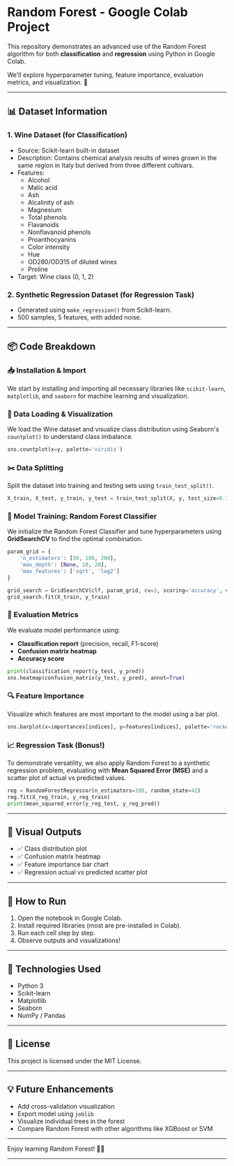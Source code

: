 # Random Forest - Google Colab Project

This repository demonstrates an advanced use of the Random Forest algorithm for both **classification** and **regression** using Python in Google Colab.

We'll explore hyperparameter tuning, feature importance, evaluation metrics, and visualization. 🚀

---

## 📊 Dataset Information

### 1. **Wine Dataset (for Classification)**
- Source: Scikit-learn built-in dataset
- Description: Contains chemical analysis results of wines grown in the same region in Italy but derived from three different cultivars.
- Features:
  - Alcohol
  - Malic acid
  - Ash
  - Alcalinity of ash
  - Magnesium
  - Total phenols
  - Flavanoids
  - Nonflavanoid phenols
  - Proanthocyanins
  - Color intensity
  - Hue
  - OD280/OD315 of diluted wines
  - Proline
- Target: Wine class (0, 1, 2)

### 2. **Synthetic Regression Dataset (for Regression Task)**
- Generated using `make_regression()` from Scikit-learn.
- 500 samples, 5 features, with added noise.

---

## 📦 Code Breakdown

### 📥 Installation & Import
We start by installing and importing all necessary libraries like `scikit-learn`, `matplotlib`, and `seaborn` for machine learning and visualization.

### 🧩 Data Loading & Visualization
We load the Wine dataset and visualize class distribution using Seaborn's `countplot()` to understand class imbalance.

```python
sns.countplot(x=y, palette='viridis')
```

### ✂️ Data Splitting
Split the dataset into training and testing sets using `train_test_split()`.

```python
X_train, X_test, y_train, y_test = train_test_split(X, y, test_size=0.3, random_state=42)
```

### 🌲 Model Training: Random Forest Classifier
We initialize the Random Forest Classifier and tune hyperparameters using **GridSearchCV** to find the optimal combination.

```python
param_grid = {
    'n_estimators': [50, 100, 200],
    'max_depth': [None, 10, 20],
    'max_features': ['sqrt', 'log2']
}

grid_search = GridSearchCV(clf, param_grid, cv=3, scoring='accuracy', verbose=1, n_jobs=-1)
grid_search.fit(X_train, y_train)
```

### 🧮 Evaluation Metrics
We evaluate model performance using:
- **Classification report** (precision, recall, F1-score)
- **Confusion matrix heatmap**
- **Accuracy score**

```python
print(classification_report(y_test, y_pred))
sns.heatmap(confusion_matrix(y_test, y_pred), annot=True)
```

### 🔍 Feature Importance
Visualize which features are most important to the model using a bar plot.

```python
sns.barplot(x=importances[indices], y=features[indices], palette='rocket')
```

### 📈 Regression Task (Bonus!)
To demonstrate versatility, we also apply Random Forest to a synthetic regression problem, evaluating with **Mean Squared Error (MSE)** and a scatter plot of actual vs predicted values.

```python
reg = RandomForestRegressor(n_estimators=100, random_state=42)
reg.fit(X_reg_train, y_reg_train)
print(mean_squared_error(y_reg_test, y_reg_pred))
```

---

## 🎨 Visual Outputs
- ✅ Class distribution plot
- ✅ Confusion matrix heatmap
- ✅ Feature importance bar chart
- ✅ Regression actual vs predicted scatter plot

---

## 🚀 How to Run
1. Open the notebook in Google Colab.
2. Install required libraries (most are pre-installed in Colab).
3. Run each cell step by step.
4. Observe outputs and visualizations!

---

## 🤖 Technologies Used
- Python 3
- Scikit-learn
- Matplotlib
- Seaborn
- NumPy / Pandas

---

## 📄 License
This project is licensed under the MIT License.

---

## 💡 Future Enhancements
- Add cross-validation visualization
- Export model using `joblib`
- Visualize individual trees in the forest
- Compare Random Forest with other algorithms like XGBoost or SVM

---

Enjoy learning Random Forest! 🌲✨

---

